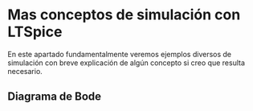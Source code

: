 # Mas conceptos de simulación con LTSpice

En este apartado fundamentalmente veremos ejemplos diversos de simulación con breve explicación de algún concepto si creo que resulta necesario.

## Diagrama de Bode
